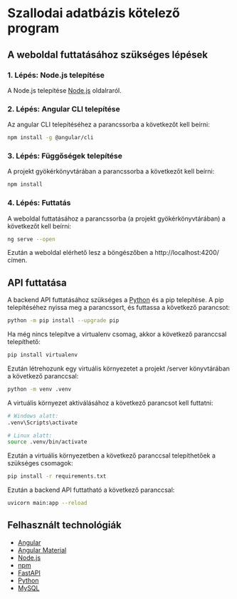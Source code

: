 # **Szallodai adatbázis kötelező program**

## A weboldal futtatásához szükséges lépések

### 1. Lépés: Node.js telepítése

A Node.js telepítése [Node.js](https://nodejs.org/en/) oldalraról.

### 2. Lépés: Angular CLI telepítése

Az angular CLI telepítéséhez a parancssorba a következőt kell beírni:

```bash
npm install -g @angular/cli
```

### 3. Lépés: Függőségek telepítése

A projekt gyökérkönyvtárában a parancssorba a következőt kell beírni:

```bash
npm install
```

### 4. Lépés: Futtatás

A weboldal futtatásához a parancssorba (a projekt gyökérkönyvtárában) a következőt kell beírni:

```bash
ng serve --open
```

Ezután a weboldal elérhető lesz a böngészőben a http://localhost:4200/ címen.

## API futtatása

A backend API futtatásához szükséges a [Python](https://www.python.org/) és a pip telepítése. A pip telepítéséhez nyissa meg a parancssort, és futtassa a következő parancsot:

```bash
python -m pip install --upgrade pip
```

Ha még nincs telepítve a virtualenv csomag, akkor a következő paranccsal telepíthető:

```bash
pip install virtualenv
```

Ezután létrehozunk egy virtuális környezetet a projekt /server könyvtárában a következő paranccsal:

```bash
python -m venv .venv
```

A virtuális környezet aktiválásához a következő parancsot kell futtatni:

```bash
# Windows alatt:
.venv\Scripts\activate

# Linux alatt:
source .venv/bin/activate
```

Ezután a virtuális környezetben a következő paranccsal telepíthetőek a szükséges csomagok:

```bash
pip install -r requirements.txt 
```

Ezután a backend API futtatható a következő paranccsal:

```bash
uvicorn main:app --reload
```

## Felhasznált technológiák

- [Angular](https://angular.io/)
- [Angular Material](https://material.angular.io/)
- [Node.js](https://nodejs.org/en/)
- [npm](https://www.npmjs.com/)
- [FastAPI](https://fastapi.tiangolo.com/)
- [Python](https://www.python.org/)
- [MySQL](https://www.mysql.com/)
